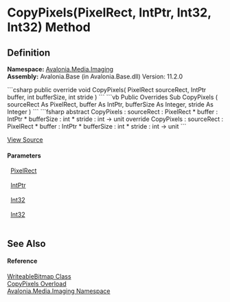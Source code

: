# CopyPixels(PixelRect, IntPtr, Int32, Int32) Method




## Definition
**Namespace:** <a href="N_Avalonia_Media_Imaging">Avalonia.Media.Imaging</a>  
**Assembly:** Avalonia.Base (in Avalonia.Base.dll) Version: 11.2.0

<Tabs groupId="api-code-preview">
<TabItem value="csharp" label="C#">
```csharp
public override void CopyPixels(
	PixelRect sourceRect,
	IntPtr buffer,
	int bufferSize,
	int stride
)
```
</TabItem>
<TabItem value="vb" label="VB">
```vb
Public Overrides Sub CopyPixels ( 
	sourceRect As PixelRect,
	buffer As IntPtr,
	bufferSize As Integer,
	stride As Integer
)
```
</TabItem>
<TabItem value="fsharp" label="F#">
```fsharp
abstract CopyPixels : 
        sourceRect : PixelRect * 
        buffer : IntPtr * 
        bufferSize : int * 
        stride : int -> unit 
override CopyPixels : 
        sourceRect : PixelRect * 
        buffer : IntPtr * 
        bufferSize : int * 
        stride : int -> unit 
```
</TabItem>
</Tabs>



<a href="https://github.com/AvaloniaUI/Avalonia/tree/master/src/Avalonia.Base/Media/Imaging/WriteableBitmap.cs#L82" title="View the source code">View Source</a>



#### Parameters
<dl><dt>  <a href="T_Avalonia_PixelRect">PixelRect</a></dt><dd> </dd><dt>  <a href="https://learn.microsoft.com/dotnet/api/system.intptr" target="_blank" rel="noopener noreferrer">IntPtr</a></dt><dd> </dd><dt>  <a href="https://learn.microsoft.com/dotnet/api/system.int32" target="_blank" rel="noopener noreferrer">Int32</a></dt><dd> </dd><dt>  <a href="https://learn.microsoft.com/dotnet/api/system.int32" target="_blank" rel="noopener noreferrer">Int32</a></dt><dd> </dd></dl>

## See Also


#### Reference
<a href="T_Avalonia_Media_Imaging_WriteableBitmap">WriteableBitmap Class</a>  
<a href="Overload_Avalonia_Media_Imaging_WriteableBitmap_CopyPixels">CopyPixels Overload</a>  
<a href="N_Avalonia_Media_Imaging">Avalonia.Media.Imaging Namespace</a>  
